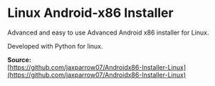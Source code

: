# Linux Android-x86 Installer

Advanced and easy to use Advanced Android x86 installer for Linux. 

Developed with Python for linux.  


**Source:**  
[https://github.com/jaxparrow07/Androidx86-Installer-Linux](https://github.com/jaxparrow07/Androidx86-Installer-Linux)

